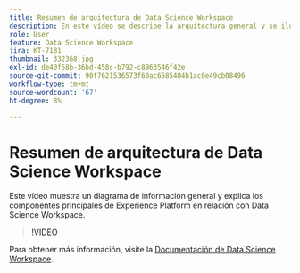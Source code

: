 ```yaml
---
title: Resumen de arquitectura de Data Science Workspace
description: En este vídeo se describe la arquitectura general y se ilustran los componentes principales de Data Science Workspace en Adobe Experience Platform.
role: User
feature: Data Science Workspace
jira: KT-7181
thumbnail: 332368.jpg
exl-id: de40f58b-36bd-458c-b792-c8963546f42e
source-git-commit: 90f7621536573f60ac6585404b1ac0e49cb08496
workflow-type: tm+mt
source-wordcount: '67'
ht-degree: 8%

---
```


# Resumen de arquitectura de Data Science Workspace

Este vídeo muestra un diagrama de información general y explica los componentes principales de Experience Platform en relación con Data Science Workspace.

>[!VIDEO](https://video.tv.adobe.com/v/332368)

Para obtener más información, visite la [Documentación de Data Science Workspace](https://experienceleague.adobe.com/docs/experience-platform/data-science-workspace/home.html?lang=es).
